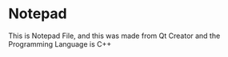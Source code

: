 # Notepad
This is Notepad File, and this was made from Qt Creator and the Programming Language is C++

